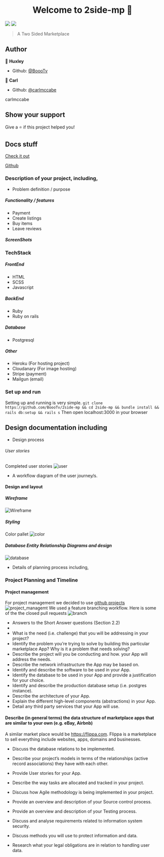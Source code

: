 <h1 align="center">Welcome to 2side-mp 👋</h1>
<p>
  <img src="https://img.shields.io/github/issues/BoooTv/2side-mp?style=for-the-badge" />
  <img src="https://img.shields.io/twitter/url/https/github.com/BoooTv/2side-mp?style=for-the-badge"/>
</p>

> A Two Sided Marketplace

## Author

👤 **Huxley**

- Github: [@BoooTv](https://github.com/BoooTv)

👤 **Carl**

- Github: [@carlmccabe](https://github.com/carlmccabe)

carlmccabe

## Show your support

Give a ⭐️ if this project helped you!

## Docs stuff

[Check it out](https://codemp-ca.herokuapp.com/)

[Github](https://github.com/BoooTv/2side-mp)

### Description of your project, including,

- Problem definition / purpose

##### Functionality / features

- Payment
- Create listings
- Buy items
- Leave reviews

##### ScreenShots

### TechStack

##### FrontEnd

- HTML
- SCSS
- Javascript

##### BackEnd

- Ruby
- Ruby on rails

##### Database

- Postgresql

##### Other

- Heroku (For hosting project)
- Cloudanary (For image hosting)
- Stripe (payment)
- Mailgun (email)

### Set up and run

Setting up and running is very simple.
`git clone https://github.com/BoooTv/2side-mp && cd 2side-mp && bundle install && rails db:setup && rails s`
Then open localhost:3000 in your browser

## Design documentation including

- Design process

###### User stories

Completed user stories
![user](docs/user_stories.png)

- A workflow diagram of the user journey/s.

#### Design and layout

##### Wireframe

![Wireframe](docs/Wireframe.png "Wireframe")

##### Styling

Color pallet
![color](docs/color_pallet.png "color")

##### Database Entity Relationship Diagrams and design

![database](docs/2sidemp.png?raw=true "Database diagram")

- Details of planning process including,

### Project Planning and Timeline

#### Project management

For project management we decided to use [github projects](https://github.com/BoooTv/2side-mp/projects/1)
![project_managemt](docs/project_managment.png)
We used a feature branching workflow. Here is some of the the closed pull requests ![branch](docs/branch.png)

- Answers to the Short Answer questions (Section 2.2)
-
- What is the need (i.e. challenge) that you will be addressing in your project?
- Identify the problem you’re trying to solve by building this particular marketplace App? Why is it a problem that needs solving?
- Describe the project will you be conducting and how. your App will address the needs.
- Describe the network infrastructure the App may be based on.
- Identify and describe the software to be used in your App.
- Identify the database to be used in your App and provide a justification for your choice.
- Identify and describe the production database setup (i.e. postgres instance).
- Describe the architecture of your App.
- Explain the different high-level components (abstractions) in your App.
- Detail any third party services that your App will use.

#### Describe (in general terms) the data structure of marketplace apps that are similar to your own (e.g. eBay, Airbnb)

A similar market place would be <https://flippa.com>. Flippa is a marketplace to sell everything include websites, apps, domains and businesses.

- Discuss the database relations to be implemented.
- Describe your project’s models in terms of the relationships (active record associations) they have with each other.
- Provide User stories for your App.

- Describe the way tasks are allocated and tracked in your project.
- Discuss how Agile methodology is being implemented in your project.
- Provide an overview and description of your Source control process.
- Provide an overview and description of your Testing process.
- Discuss and analyse requirements related to information system security.
- Discuss methods you will use to protect information and data.
- Research what your legal obligations are in relation to handling user data.
